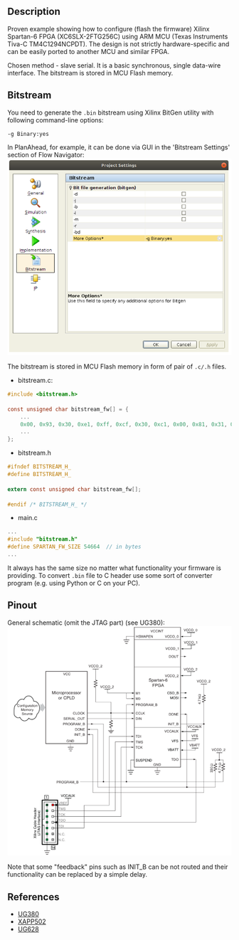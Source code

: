 ## Description
Proven example showing how to configure (flash the firmware) Xilinx Spartan-6 FPGA (XC6SLX-2FTG256C) using ARM MCU (Texas Instruments Tiva-C TM4C1294NCPDT). The design is not strictly hardware-specific and can be easily ported to another MCU and similar FPGA.

Chosen method - slave serial. It is a basic synchronous, single data-wire interface. The bitstream is stored in MCU Flash memory.


## Bitstream
You need to generate the `.bin` bitstream using Xilinx BitGen utility with following command-line options:

```
-g Binary:yes
```

In PlanAhead, for example, it can be done via GUI in the 'Bitstream Settings' section of Flow Navigator:
![planahead](/planahead.png)

The bitstream is stored in MCU Flash memory in form of pair of `.c/.h` files.

 - bitstream.c:

```C
#include <bitstream.h>

const unsigned char bitstream_fw[] = {
    ...
    0x00, 0x93, 0x30, 0xe1, 0xff, 0xcf, 0x30, 0xc1, 0x00, 0x81, 0x31, 0x81,
    ...
};
```

 - bitstream.h

```C
#ifndef BITSTREAM_H_
#define BITSTREAM_H_

extern const unsigned char bitstream_fw[];

#endif /* BITSTREAM_H_ */
```

 - main.c

```C
...
#include "bitstream.h"
#define SPARTAN_FW_SIZE 54664  // in bytes
...
```

It always has the same size no matter what functionality your firmware is providing. To convert `.bin` file to C header use some sort of converter program (e.g. using Python or C on your PC).


## Pinout
General schematic (omit the JTAG part) (see UG380):
![pinout](/pinout.png)

Note that some "feedback" pins such as INIT_B can be not routed and their functionality can be replaced by a simple delay.


## References
 - [UG380](https://www.xilinx.com/support/documentation/user_guides/ug380.pdf)
 - [XAPP502](https://www.xilinx.com/support/documentation/application_notes/xapp502.pdf)
 - [UG628](https://www.xilinx.com/support/documentation/sw_manuals/xilinx14_5/devref.pdf)
